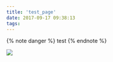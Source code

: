 ```yaml
---
title: 'test_page'
date: 2017-09-17 09:38:13
tags:
---
```


{% note danger %} test {% endnote %}

<img src="https://cdn.reimu.net/uploads/2017/08/23_24_45_future_by_f1x_2_d8htyys_20170824232506.jpg">
